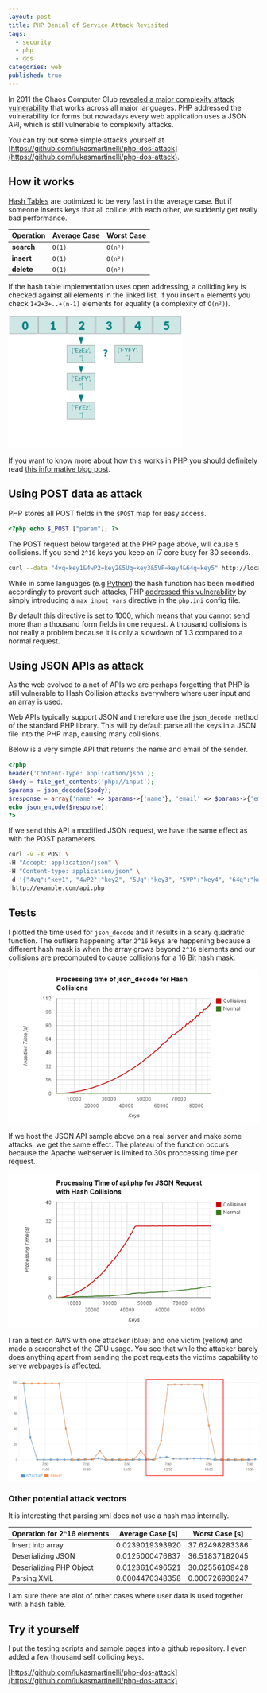 ```yaml
---
layout: post
title: PHP Denial of Service Attack Revisited
tags: 
  - security
  - php
  - dos
categories: web
published: true
---
```


In 2011 the Chaos Computer Club [revealed a major complexity attack vulnerability](http://events.ccc.de/congress/2011/Fahrplan/attachments/2007_28C3_Effective_DoS_on_web_application_platforms.pdf)
that works across all major languages. PHP addressed the vulnerability
for forms but nowadays every web application uses a JSON API, which is still
vulnerable to complexity attacks.

You can try out some simple attacks yourself at [https://github.com/lukasmartinelli/php-dos-attack](https://github.com/lukasmartinelli/php-dos-attack).

## How it works

[Hash Tables](https://en.wikipedia.org/wiki/Hash_table) are optimized to be
very fast in the average case. But if someone inserts keys
that all collide with each other, we suddenly get really bad performance.

Operation  | Average Case | Worst Case
-----------|--------------|------------
**search** | `O(1)`       | `O(n²)`
**insert** | `O(1)`       | `O(n²)`
**delete** | `O(1)`       | `O(n²)`

If the hash table implementation uses open addressing, a colliding key
is checked against all elements in the linked list.
If you insert `n` elements you check `1+2+3+..+(n-1)` elements for equality
(a complexity of `O(n²)`).

<img style="max-width:350px" src="/media/hash-collisions.gif" alt="Hash Collisions animation" />

If you want to know more about how this works in PHP you should definitely read
[this informative blog post](http://nikic.github.io/2011/12/28/Supercolliding-a-PHP-array.html).

## Using POST data as attack

PHP stores all POST fields in the `$POST` map for easy access.

```php
<?php echo $_POST ["param"]; ?>
```

The POST request below targeted at the PHP page above, will cause `5` collisions. 
If you send `2^16` keys you keep an i7 core busy for 30 seconds.

```bash
curl --data "4vq=key1&4wP2=key2&5Uq=key3&5VP=key4&64q=key5" http://localhost:8080/index.php
```

While in some languages (e.g [Python](http://bugs.python.org/issue13703)) the hash function has been modified accordingly to prevent such attacks, PHP [addressed this vulnerability](http://svn.php.net/viewvc?view=revision&revision=321038)
by simply introducing a `max_input_vars` directive in the `php.ini` config file.

By default this directive is set to 1000, which means that you cannot send more than a thousand form fields in one request. A thousand collisions is not really a problem because it is only a slowdown of 1:3 compared to a normal request.

## Using JSON APIs as attack

As the web evolved to a net of APIs we are perhaps forgetting that PHP
is still vulnerable to Hash Collision attacks everywhere where user input and an array is used.

Web APIs typically support JSON and therefore use the `json_decode` method of the standard PHP library. This will by default parse all the keys in a JSON file into the PHP map, causing many collisions.

Below is a very simple API that returns the name and email of the
sender.

```php
<?php
header('Content-Type: application/json');
$body = file_get_contents('php://input');
$params = json_decode($body);
$response = array('name' => $params->{'name'}, 'email' => $params->{'email'});
echo json_encode($response);
?>
```

If we send this API a modified JSON request, we have the same effect
as with the POST parameters.

```bash
curl -v -X POST \
-H "Accept: application/json" \
-H "Content-type: application/json" \
-d '{"4vq":"key1", "4wP2":"key2", "5Uq":"key3", "5VP":"key4", "64q":"key5" }' \
 http://example.com/api.php
```

## Tests

I plotted the time used for `json_decode` and it results in a scary quadratic
function. The outliers happening after `2^16` keys are happening because
a different hash mask is when the array grows beyond `2^16` elements and our
collisions are precomputed to cause collisions for a 16 Bit hash mask.

![CPU usage during the tests](/media/json_decode_time.png)

If we host the JSON API sample above on a real server and make some attacks, we get the same effect.
The plateau of the function occurs because the Apache webserver is limited to 30s proccessing time per request.

![CPU usage during the tests](/media/api_time.png)

I ran a test on AWS with one attacker (blue) and one victim (yellow) and made
a screenshot of the CPU usage.
You see that while the attacker barely does anything apart from sending the post requests the victims capability to serve webpages is affected.

![CPU usage during the tests](/media/cpu_hash_collision.png)

### Other potential attack vectors

It is interesting that parsing xml does not use a hash map internally.

Operation for 2^16 elements  | Average Case [s]| Worst Case [s]
-----------------------------|-----------------|---------------
Insert into array            | 0.0239019393920 | 37.62498283386
Deserializing JSON           | 0.0125000476837 | 36.51837182045
Deserializing PHP Object     | 0.0123610496521 | 30.02556109428
Parsing XML                  | 0.0004470348358 | 0.000726938247

I am sure there are alot of other cases where user data is used together with a hash table.

## Try it yourself

I put the testing scripts and sample pages into a github repository.
I even added a few thousand self colliding keys.

[https://github.com/lukasmartinelli/php-dos-attack](https://github.com/lukasmartinelli/php-dos-attack)